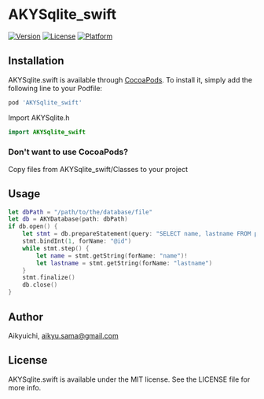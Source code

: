 # AKYSqlite_swift

<!-- [![CI Status](https://img.shields.io/travis/aikyuichi/AKYSqlite_swift.svg?style=flat)](https://travis-ci.org/aikyuichi/AKYSqlite_swift) -->
[![Version](https://img.shields.io/cocoapods/v/AKYSqlite_swift.svg?style=flat)](https://cocoapods.org/pods/AKYSqlite_swift)
[![License](https://img.shields.io/cocoapods/l/AKYSqlite_swift.svg?style=flat)](https://cocoapods.org/pods/AKYSqlite_swift)
[![Platform](https://img.shields.io/cocoapods/p/AKYSqlite_swift.svg?style=flat)](https://cocoapods.org/pods/AKYSqlite_swift)

## Installation

AKYSqlite.swift is available through [CocoaPods](https://cocoapods.org). To install
it, simply add the following line to your Podfile:

```ruby
pod 'AKYSqlite_swift'
```
Import AKYSqlite.h
```Swift
import AKYSqlite_swift
```

### Don't want to use CocoaPods?

Copy files from AKYSqlite_swift/Classes to your project

## Usage
```Swift
let dbPath = "/path/to/the/database/file"
let db = AKYDatabase(path: dbPath)
if db.open() {
    let stmt = db.prepareStatement(query: "SELECT name, lastname FROM person WHERE person_id = @id")
    stmt.bindInt(1, forName: "@id")
    while stmt.step() {
        let name = stmt.getString(forName: "name")!
        let lastname = stmt.getString(forName: "lastname")
    }
    stmt.finalize()
    db.close()
}

```

## Author

Aikyuichi, aikyu.sama@gmail.com

## License

AKYSqlite.swift is available under the MIT license. See the LICENSE file for more info.
